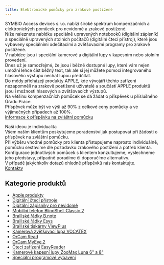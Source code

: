 ```yaml
---
title: Elektronické pomůcky pro zrakově postižené
---
```


SYMBIO Access devices s.r.o. nabízí široké spektrum kompenzačních a elektronických pomůcek pro nevidomé a zrakově postižené.  
Níže naleznete nabídku speciálně upravených notebooků (digitální zápisník) a speciálně upravených stolních počítačů (digitální čtecí přístroj), které jsou vybaveny speciálními odečítacími a zvětšovacími programy pro zrakově postižené.  
V nabídce jsou i speciální kamerové a digitální lupy v kapesním nebo stolním provedení.  
Dnes už je samozřejmé, že jsou i běžně dostupné lupy, které vám nejen umožní lehce číst běžný text, tak ale si jej můžete pomocí integrovaného hlasového výstupu nechat lupou předčítat.  
Do módy přicházejí produkty APPLE, kde vývojáři těchto zařízení nezapomněli na zrakově postižené uživatelé a součástí APPLE produktů jsou i možnosti hlasových a zvětšovacích výstupů.  
Na většinu kompenzačních pomůcek se dá žádat o příspěvek u příslušného Úřadu Práce.  
Příspěvek může být ve výši až 90% z celkové ceny pomůcky a ve výjimečných případech až 100%.  
[informace k příspěvku na zvláštní pomůcku](/clanky/informace-k-prispevku-na-zvlastni-pomucku/)  
  
Naší ideou je individualita  
Všem našim klientům poskytujeme poradenství jak postupovat při žádosti o příspěvek na zvláštní pomůcku.  
Při výběru vhodné pomůcky pro klienta přistupujeme naprosto individuálně, pomůcku sestavíme dle požadavku zrakového postižení a potřeb klienta.  
Konfigurace jednotlivých pomůcek s klientem konzultujeme, vyslechneme jeho představy, případně poradíme či doporučíme alternativy.  
V případě jakýchkoliv dotazů ohledně příspěvků nás kontaktujte.  
[Kontakty](/clanky/kontakty/)    
  

## Kategorie produktů

  
- [Apple produkty](/clanky/apple-produkty/)  
- [Digitální čtecí přístroje](/clanky/digitalni-cteci-pristroje/)  
- [Digitální zápisníky pro nevidomé](/clanky/digitalni-zapisniky-pro-nevidome/)  
- [Mobillní telefon BlindShell Classic 2](/clanky/mobilni-telefon-blindshell-classic-2/) 
- [Braillské řádky B.note](/clanky/braillske-radky-b.note/)  
- [Braillské řádky Esys](/clanky/braillske-radky-esys/)  
- [Braillské tiskárny ViewPlus](/clanky/braillske-tiskarny-viewplus/)  
- [Kamerová zvětšovací lupa VOCATEX](/clanky/kamerova-zvetsovaci-lupa-vocatex/)  
- [OrCam Read](/clanky/orcam-read/)  
- [OrCam MyEye 2](/clanky/orcam-myeye-2/)  
- [Čtecí zařízení EasyReader](/clanky/cteci-zarizeni-easyreader/)  
- [Kamerové kapesní lupy ZooMax Luna 6" a 8"](/clanky/kapesni-kamerove-lupy-zoomax-luna/)  
- [Speciální programové vybavení](/clanky/specialni-programove-vybaveni/)
  

